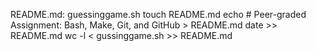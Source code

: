 README.md: guessinggame.sh
touch README.md
echo # Peer-graded Assignment: Bash, Make, Git, and GitHub > README.md
date >> README.md
wc -l < gussinggame.sh >> README.md
